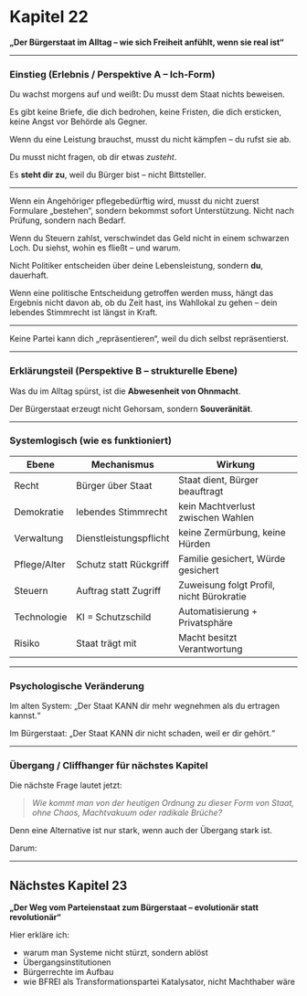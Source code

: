 # Kapitel 22 

**„Der Bürgerstaat im Alltag – wie sich Freiheit anfühlt, wenn sie real ist“**

---

### Einstieg (Erlebnis / Perspektive A – Ich-Form)

Du wachst morgens auf und weißt:
Du musst dem Staat nichts beweisen.

Es gibt keine Briefe, die dich bedrohen,
keine Fristen, die dich ersticken,
keine Angst vor Behörde als Gegner.

Wenn du eine Leistung brauchst,
musst du nicht kämpfen –
du rufst sie ab.

Du musst nicht fragen,
ob dir etwas *zusteht*.

Es **steht dir zu**,
weil du Bürger bist –
nicht Bittsteller.

---

Wenn ein Angehöriger pflegebedürftig wird,
musst du nicht zuerst Formulare „bestehen“,
sondern bekommst sofort Unterstützung.
Nicht nach Prüfung,
sondern nach Bedarf.

Wenn du Steuern zahlst,
verschwindet das Geld nicht in einem schwarzen Loch.
Du siehst,
wohin es fließt –
und warum.

Nicht Politiker entscheiden über deine Lebensleistung,
sondern **du**,
dauerhaft.

Wenn eine politische Entscheidung getroffen werden muss,
hängt das Ergebnis nicht davon ab,
ob du Zeit hast, ins Wahllokal zu gehen –
dein lebendes Stimmrecht
ist längst in Kraft.

---

Keine Partei kann dich „repräsentieren“,
weil du dich selbst repräsentierst.

---

### Erklärungsteil (Perspektive B – strukturelle Ebene)

Was du im Alltag spürst,
ist die **Abwesenheit von Ohnmacht**.

Der Bürgerstaat erzeugt nicht Gehorsam,
sondern **Souveränität**.

---

### Systemlogisch (wie es funktioniert)

| Ebene        | Mechanismus            | Wirkung                                  |
| ------------ | ---------------------- | ---------------------------------------- |
| Recht        | Bürger über Staat      | Staat dient, Bürger beauftragt           |
| Demokratie   | lebendes Stimmrecht    | kein Machtverlust zwischen Wahlen        |
| Verwaltung   | Dienstleistungspflicht | keine Zermürbung, keine Hürden           |
| Pflege/Alter | Schutz statt Rückgriff | Familie gesichert, Würde gesichert       |
| Steuern      | Auftrag statt Zugriff  | Zuweisung folgt Profil, nicht Bürokratie |
| Technologie  | KI = Schutzschild      | Automatisierung + Privatsphäre           |
| Risiko       | Staat trägt mit        | Macht besitzt Verantwortung              |

---

### Psychologische Veränderung

Im alten System:
„Der Staat KANN dir mehr wegnehmen als du ertragen kannst.“

Im Bürgerstaat:
„Der Staat KANN dir nicht schaden,
weil er dir gehört.“

---

### Übergang / Cliffhanger für nächstes Kapitel

Die nächste Frage lautet jetzt:

> *Wie kommt man von der heutigen Ordnung zu dieser Form von Staat, ohne Chaos, Machtvakuum oder radikale Brüche?*

Denn eine Alternative ist nur stark,
wenn auch der Übergang stark ist.

Darum:

---

## Nächstes Kapitel 23

**„Der Weg vom Parteienstaat zum Bürgerstaat – evolutionär statt revolutionär“**

Hier erkläre ich:

* warum man Systeme nicht stürzt, sondern ablöst
* Übergangsinstitutionen
* Bürgerrechte im Aufbau
* wie BFREI als Transformationspartei Katalysator, nicht Machthaber wäre

